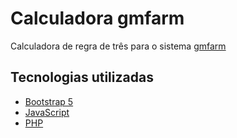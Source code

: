 # Calculadora gmfarm 
Calculadora de regra de três para o sistema [gmfarm](https://github.com/rubensdimasjr/gmfarm) 
## Tecnologias utilizadas
- [Bootstrap 5](https://getbootstrap.com/docs/5.1/getting-started/introduction/)
- [JavaScript](https://developer.mozilla.org/pt-BR/docs/Web/JavaScript)
- [PHP](https://www.php.net/)
